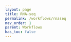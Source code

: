 ```yaml
---
layout: page
title: RNA-seq
permalink: /workflows/rnaseq
nav_order: 1
parent: Workflows
has_toc: false
---
```



